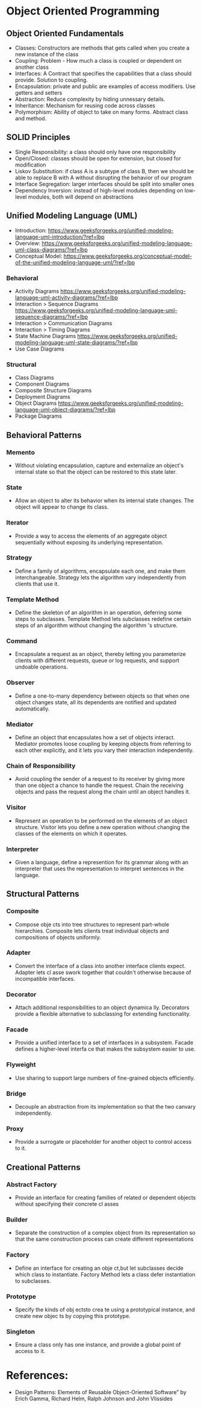 # Object Oriented Programming

## Object Oriented Fundamentals
- Classes: Constructors are methods that gets called when you create a new instance of the class
- Coupling: Problem - How much a class is coupled or dependent on another class
- Interfaces: A Contract that specifies the capabilities that a class should provide. Solution to coupling.
- Encapsulation: private and public are examples of access modifiers. Use getters and setters
- Abstraction: Reduce complexity by hiding unnessary details.
- Inheritance: Mechanism for reusing code across classes
- Polymorphism: Ability of object to take on many forms. Abstract class and method.

## SOLID Principles
- Single Responsibility: a class should only have one responsibility
- Open/Closed: classes should be open for extension, but closed for modification
- Liskov Substitution: if class A is a subtype of class B, then we should be able to replace B with A without disrupting the behavior of our program
- Interface Segregation: larger interfaces should be split into smaller ones
- Dependency Inversion: instead of high-level modules depending on low-level modules, both will depend on abstractions

## Unified Modeling Language (UML)
- Introduction: https://www.geeksforgeeks.org/unified-modeling-language-uml-introduction/?ref=lbp
- Overview: https://www.geeksforgeeks.org/unified-modeling-language-uml-class-diagrams/?ref=lbp
- Conceptual Model: https://www.geeksforgeeks.org/conceptual-model-of-the-unified-modeling-language-uml/?ref=lbp

### Behavioral
- Activity Diagrams https://www.geeksforgeeks.org/unified-modeling-language-uml-activity-diagrams/?ref=lbp
- Interaction > Sequence Diagrams https://www.geeksforgeeks.org/unified-modeling-language-uml-sequence-diagrams/?ref=lbp
- Interaction > Communication Diagrams
- Interaction > Timing Diagrams
- State Machine Diagrams https://www.geeksforgeeks.org/unified-modeling-language-uml-state-diagrams/?ref=lbp
- Use Case Diagrams

### Structural
- Class Diagrams
- Component Diagrams
- Composite Structure Diagrams
- Deployment Diagrams
- Object Diagrams https://www.geeksforgeeks.org/unified-modeling-language-uml-object-diagrams/?ref=lbp
- Package Diagrams

## Behavioral Patterns
### Memento
- Without violating encapsulation, capture and externalize an object's internal state so that the object can be restored to this state later.
### State
- Allow an object to alter its behavior when its internal state changes. The object will appear to change its class.
### Iterator
- Provide a way to access the elements of an aggregate object sequentially without exposing its underlying representation.
### Strategy
- Define a family of algorithms, encapsulate each one, and make them interchangeable. Strategy lets the algorithm vary independently from clients that use it.
### Template Method
- Define the skeleton of an algorithm in an operation, deferring some steps to subclasses. Template Method lets subclasses redefine certain steps of an algorithm without changing the algorithm 's structure.
### Command
- Encapsulate a request as an object, thereby letting you parameterize clients with different requests, queue or log requests, and support undoable operations.
### Observer
- Define a one-to-many dependency between objects so that when one object changes state, all its dependents are notified and updated automatically.
### Mediator
- Define an object that encapsulates how a set of objects interact. Mediator promotes loose coupling by keeping objects from referring to each other explicitly, and it lets you vary their interaction independently.
### Chain of Responsibility
- Avoid coupling the sender of a request to its receiver by giving more than one object a chance to handle the request. Chain the receiving objects and pass the request along the chain until an object handles it.
### Visitor
- Represent an operation to be performed on the elements of an object structure. Visitor lets you define a new operation without changing the classes of the elements on which it operates.
### Interpreter
- Given a language, define a represention for its grammar along with an interpreter that uses the representation to interpret sentences in the language.

## Structural Patterns
### Composite
- Compose obje cts into tree structures to represent part-whole hierarchies. Composite lets clients treat individual objects and compositions of objects uniformly.
### Adapter
- Convert the interface of a class into another interface clients expect. Adapter lets cl asse swork together that couldn't otherwise because of incompatible interfaces.
### Decorator
- Attach additional responsibilities to an object dynamica lly. Decorators provide a flexible alternative to subclassing for extending functionality.
### Facade
- Provide a unified interface to a set of interfaces in a subsystem. Facade defines a higher-level interfa ce that makes the subsystem easier to use.
### Flyweight
- Use sharing to support large numbers of fine-grained objects efficiently.
### Bridge
- Decouple an abstraction from its implementation so that the two canvary independently.
### Proxy
- Provide a surrogate or placeholder for another object to control access to it.

## Creational Patterns
### Abstract Factory
- Provide an interface for creating families of related or dependent objects without specifying their concrete cl asses
### Builder
- Separate the construction of a complex object from its representation so that the same construction process can create different representations
### Factory
- Define an interface for creating an obje ct,but let subclasses decide which class to instantiate. Factory Method lets a class defer instantiation to subclasses.
### Prototype
- Specify the kinds of obj ectsto crea te using a prototypical instance, and create new objec ts by copying this prototype.
### Singleton
- Ensure a class only has one instance, and provide a global point of access to it.

# References:
- Design Patterns: Elements of Reusable Object-Oriented Software” by Erich Gamma, Richard Helm, Ralph Johnson and John Vlissides

